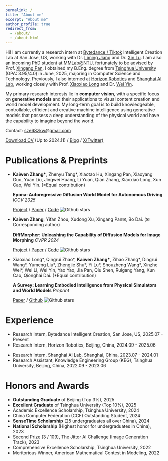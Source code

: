 ```yaml
---
permalink: /
title: "About me"
excerpt: "About me"
author_profile: true
redirect_from: 
  - /about/
  - /about.html
---
```


Hi! I am currently a research intern at [Bytedance / Tiktok](https://www.bytedance.com/en/) Intelligent Creation Lab at San Jose, US, working with Dr. [Liming Jiang](https://liming-jiang.com/) and Dr. [Xin Lu](https://scholar.google.com/citations?user=mFC0wp8AAAAJ&hl=en&oi=ao). 
I am also an incoming PhD student at [MMLab@NTU](https://www.mmlab-ntu.com/index.html), fortunately to be advised by Prof. [Xingang Pan](https://xingangpan.github.io/).
I obtained my B.Eng. degree from [Tsinghua University](https://www.tsinghua.edu.cn/) (GPA: 3.95/4.0) in June, 2025, majoring in Computer Science and Technology.
Previously, I also interned at [Horizon Robotics](https://www.horizon.auto/) and [Shanghai AI Lab](https://www.shlab.org.cn/), working closely with Prof. [Xiaoxiao Long](https://www.xxlong.site/) and Dr. [Wei Yin](https://yvanyin.xyz/).
<!-- I remotely visited Prof. [Stefano Ermon](https://cs.stanford.edu/~ermon/)'s group at [Stanford University](https://www.stanford.edu/) through the [UGVR](https://engineering.stanford.edu/students-academics/programs/global-engineering-programs/chinese-ugvr) program this summer. -->
<!-- I was also honored to be advised by Prof. [Jie Tang](http://keg.cs.tsinghua.edu.cn/jietang/) at [Tsinghua Knowledge Engineering Group](http://keg.cs.tsinghua.edu.cn/). -->

<!-- My research interests lie in the area of computer vision, deep learning and computer graphics. I am particularly interested in the following topics:
* Generative Models, e.g. Diffusion Models
* Image, Video and 3D Generation and Manipulation
* Neural Scene Representations and Rendering -->
<!-- * AI-Human Collaborative Content Creation -->
My primary research interests lie in **computer vision**, with a specific focus on **generative models** and their applications to visual content creation and world model development.
My long-term goal is to build knowledgeable, controllable, efficient and creative machine intelligence using generative models that possess a deep understanding of the physical world and have the capability to imagine beyond the world.

Contact: sze68zkw@gmail.com

[Download CV](https://kevin-thu.github.io/homepage/files/CV.pdf) (Up to 2024.11) / [Blog](https://kevin-thu.github.io/) / [X(Twitter)](https://twitter.com/sze68zkw)


Publications & Preprints
======
* **Kaiwen Zhang\***, Zhenyu Tang\*, Xiaotao Hu, Xingang Pan, Xiaoyang Guo, Yuan Liu, Jingwei Huang, Li Yuan, Qian Zhang, Xiaoxiao Long, Xun Cao, Wei Yin. (\*Equal contribution)
  
  **Epona: Autoregressive Diffusion World Model for Autonomous Driving** *ICCV 2025*

  [Project](https://kevin-thu.github.io/Epona/) / [Paper](https://arxiv.org/abs/2506.24113.pdf) / [Code](https://github.com/Kevin-thu/Epona) ![Github stars](https://img.shields.io/github/stars/Kevin-thu/Epona.svg)

* **Kaiwen Zhang**, Yifan Zhou, Xudong Xu, Xingang Pan✉, Bo Dai. (✉Corresponding author)
  
  **DiffMorpher: Unleashing the Capability of Diffusion Models for Image Morphing** *CVPR 2024*
  
  [Project](https://kevin-thu.github.io/DiffMorpher_page/) / [Paper](https://arxiv.org/abs/2312.07409.pdf) / [Code](https://github.com/Kevin-thu/DiffMorpher) ![Github stars](https://img.shields.io/github/stars/kevin-thu/DiffMorpher.svg)

* Xiaoxiao Long\*, Qingrui Zhao\*, **Kaiwen Zhang\***, Zihao Zhang\*, Dingrui Wang\*, Yumeng Liu\*, Zhengjie Shu\*, Yi Lu\*, Shouzheng Wang\*, Xinzhe Wei\*, Wei Li, Wei Yin, Yao Yao, Jia Pan, Qiu Shen, Ruigang Yang, Xun Cao, Qionghai Dai. (\*Equal contribution)
  
  **A Survey: Learning Embodied Intelligence from Physical Simulators and World Models** *Preprint*

  [Paper](https://arxiv.org/abs/2307.08053.pdf) / [Github](https://github.com/NJU3DV-LoongGroup/Embodied-World-Models-Survey) ![Github stars](https://img.shields.io/github/stars/NJU3DV-LoongGroup/Embodied-World-Models-Survey.svg)

Experience
======
* Research Intern, Bytedance Intelligent Creation, San Jose, US, 2025.07 - Present
* Research Intern, Horizon Robotics, Beijing, China, 2024.09 - 2025.06
<!-- * Undergraduate Visiting Research Intern (Remote), Stanford University, 2024.06 - Present -->
* Research Intern, Shanghai AI Lab, Shanghai, China, 2023.07 - 2024.01
* Research Assistant, Knowledge Engineering Group (KEG), Tsinghua University, Beijing, China, 2022.09 - 2023.06

Honors and Awards
======
* **Outstanding Graduate** of Beijing (Top 3%), 2025
* **Excellent Graduate** of Tsinghua University (Top 10%), 2025
* Academic Excellence Scholarship, Tsinghua University, 2024
* China Computer Federation (CCF) Outstanding Student, 2024
* **SenseTime Scholarship** (25 undergraduates all over China), 2024
* **National Scholarship** (Highest honor for undergraduates in China), 2023
* Second Prize (3 / 109), The Jittor AI Challenge (Image Generation Track), 2023
* Comprehensive Excellence Scholarship, Tsinghua University, 2022
* Meritorious Winner, American Mathematical Contest in Modeling, 2022

<!-- This is the front page of a website that is powered by the [academicpages template](https://github.com/academicpages/academicpages.github.io) and hosted on GitHub pages. [GitHub pages](https://pages.github.com) is a free service in which websites are built and hosted from code and data stored in a GitHub repository, automatically updating when a new commit is made to the respository. This template was forked from the [Minimal Mistakes Jekyll Theme](https://mmistakes.github.io/minimal-mistakes/) created by Michael Rose, and then extended to support the kinds of content that academics have: publications, talks, teaching, a portfolio, blog posts, and a dynamically-generated CV. You can fork [this repository](https://github.com/academicpages/academicpages.github.io) right now, modify the configuration and markdown files, add your own PDFs and other content, and have your own site for free, with no ads! An older version of this template powers my own personal website at [stuartgeiger.com](http://stuartgeiger.com), which uses [this Github repository](https://github.com/staeiou/staeiou.github.io).

A data-driven personal website
======
Like many other Jekyll-based GitHub Pages templates, academicpages makes you separate the website's content from its form. The content & metadata of your website are in structured markdown files, while various other files constitute the theme, specifying how to transform that content & metadata into HTML pages. You keep these various markdown (.md), YAML (.yml), HTML, and CSS files in a public GitHub repository. Each time you commit and push an update to the repository, the [GitHub pages](https://pages.github.com/) service creates static HTML pages based on these files, which are hosted on GitHub's servers free of charge.

Many of the features of dynamic content management systems (like Wordpress) can be achieved in this fashion, using a fraction of the computational resources and with far less vulnerability to hacking and DDoSing. You can also modify the theme to your heart's content without touching the content of your site. If you get to a point where you've broken something in Jekyll/HTML/CSS beyond repair, your markdown files describing your talks, publications, etc. are safe. You can rollback the changes or even delete the repository and start over -- just be sure to save the markdown files! Finally, you can also write scripts that process the structured data on the site, such as [this one](https://github.com/academicpages/academicpages.github.io/blob/master/talkmap.ipynb) that analyzes metadata in pages about talks to display [a map of every location you've given a talk](https://academicpages.github.io/talkmap.html).

Getting started
======
1. Register a GitHub account if you don't have one and confirm your e-mail (required!)
2. Fork [this repository](https://github.com/academicpages/academicpages.github.io) by clicking the "fork" button in the top right. 
3. Go to the repository's settings (rightmost item in the tabs that start with "Code", should be below "Unwatch"). Rename the repository "[your GitHub username].github.io", which will also be your website's URL.
4. Set site-wide configuration and create content & metadata (see below -- also see [this set of diffs](http://archive.is/3TPas) showing what files were changed to set up [an example site](https://getorg-testacct.github.io) for a user with the username "getorg-testacct")
5. Upload any files (like PDFs, .zip files, etc.) to the files/ directory. They will appear at https://[your GitHub username].github.io/files/example.pdf.  
6. Check status by going to the repository settings, in the "GitHub pages" section

Site-wide configuration
------
The main configuration file for the site is in the base directory in [_config.yml](https://github.com/academicpages/academicpages.github.io/blob/master/_config.yml), which defines the content in the sidebars and other site-wide features. You will need to replace the default variables with ones about yourself and your site's github repository. The configuration file for the top menu is in [_data/navigation.yml](https://github.com/academicpages/academicpages.github.io/blob/master/_data/navigation.yml). For example, if you don't have a portfolio or blog posts, you can remove those items from that navigation.yml file to remove them from the header. 

Create content & metadata
------
For site content, there is one markdown file for each type of content, which are stored in directories like _publications, _talks, _posts, _teaching, or _pages. For example, each talk is a markdown file in the [_talks directory](https://github.com/academicpages/academicpages.github.io/tree/master/_talks). At the top of each markdown file is structured data in YAML about the talk, which the theme will parse to do lots of cool stuff. The same structured data about a talk is used to generate the list of talks on the [Talks page](https://academicpages.github.io/talks), each [individual page](https://academicpages.github.io/talks/2012-03-01-talk-1) for specific talks, the talks section for the [CV page](https://academicpages.github.io/cv), and the [map of places you've given a talk](https://academicpages.github.io/talkmap.html) (if you run this [python file](https://github.com/academicpages/academicpages.github.io/blob/master/talkmap.py) or [Jupyter notebook](https://github.com/academicpages/academicpages.github.io/blob/master/talkmap.ipynb), which creates the HTML for the map based on the contents of the _talks directory).

**Markdown generator**

I have also created [a set of Jupyter notebooks](https://github.com/academicpages/academicpages.github.io/tree/master/markdown_generator
) that converts a CSV containing structured data about talks or presentations into individual markdown files that will be properly formatted for the academicpages template. The sample CSVs in that directory are the ones I used to create my own personal website at stuartgeiger.com. My usual workflow is that I keep a spreadsheet of my publications and talks, then run the code in these notebooks to generate the markdown files, then commit and push them to the GitHub repository.

How to edit your site's GitHub repository
------
Many people use a git client to create files on their local computer and then push them to GitHub's servers. If you are not familiar with git, you can directly edit these configuration and markdown files directly in the github.com interface. Navigate to a file (like [this one](https://github.com/academicpages/academicpages.github.io/blob/master/_talks/2012-03-01-talk-1.md) and click the pencil icon in the top right of the content preview (to the right of the "Raw | Blame | History" buttons). You can delete a file by clicking the trashcan icon to the right of the pencil icon. You can also create new files or upload files by navigating to a directory and clicking the "Create new file" or "Upload files" buttons. 

Example: editing a markdown file for a talk
![Editing a markdown file for a talk](/images/editing-talk.png)

For more info
------
More info about configuring academicpages can be found in [the guide](https://academicpages.github.io/markdown/). The [guides for the Minimal Mistakes theme](https://mmistakes.github.io/minimal-mistakes/docs/configuration/) (which this theme was forked from) might also be helpful. -->
